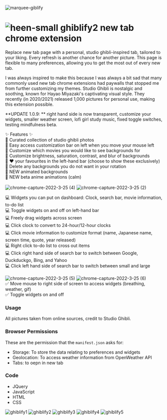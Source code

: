 ![marquee-giblify](https://user-images.githubusercontent.com/40601891/165597366-b27eea5b-948d-4dbc-a2e3-c51e4909afc5.png)

# ![heen-small](https://user-images.githubusercontent.com/40601891/165597566-3c6fa7fa-0553-4ec2-80cc-bee568ce7a6b.gif) ghiblify2 new tab chrome extension

Replace new tab page with a personal, studio ghibli-inspired tab, tailored to your liking. Every refresh is another chance for another picture. This page is flexible to many preferences, allowing you to get the most out of every new tab.<br>

I was always inspired to make this because I was always a bit sad that many commonly used new tab chrome extensions had paywalls that stopped me from further customizing my themes. Studio Ghibli is nostalgic and soothing, known for Hayao Miyazaki's captivating visual style. They recently (in 2020/2021) released 1,000 pictures for personal use, making this extension possible. <br>

**UPDATE 1.0.9: ** right hand side is now transparent, customize your widgets, smaller weather screen, lofi girl study music, fixed toggle switches, testing mindfulness beta.

✨ Features ✨ <br>
🌄 Curated collection of studio ghibli photos <br>
🌄 Easy access customization bar on left when you move your mouse left<br>
🌄 Customize which movies you would like to see backgrounds for<br>
🌄 Customize brightness, saturation, contrast, and blur of backgrounds<br>
🌄 ❤️ your favourites in the left-hand bar (choose to show these exclusively)<br>
🌄 Delete any backgrounds you do not want in your rotation<br>
🌄 NEW animated backgrounds<br>
🌄 NEW beta anime animations (calm)<br><br>
![chrome-capture-2022-3-25 (4)](https://user-images.githubusercontent.com/40601891/165195018-346683bb-0d72-4db7-9be1-799f61d243c0.gif)
![chrome-capture-2022-3-25 (2)](https://user-images.githubusercontent.com/40601891/165194432-8af2d46d-c073-4f0e-a6fe-844fbbba5848.gif)

💻 Widgets you can put on dashboard: Clock, search bar, movie information, to-do list<br>
💻 Toggle widgets on and off on left-hand bar<br>
💻 Freely drag widgets across screen<br>
💻 Click clock to convert to 24-hour/12-hour clocks<br>
💻 Click movie information to customize format (name, Japanese name, screen time, quote, year released)<br>
💻 Right click to-do list to cross out items<br>
💻 Click right hand side of search bar to switch between Google, Duckduckgo, Bing, and Yahoo<br>
💻 Click left hand side of search bar to switch between small and large<br><br>
![chrome-capture-2022-3-25 (5)](https://user-images.githubusercontent.com/40601891/165195395-45dfe764-35cc-4301-ada3-bda149823ad8.gif)
![chrome-capture-2022-3-25 (6)](https://user-images.githubusercontent.com/40601891/165195666-7715bee3-f570-40f8-91db-a22c23d1300a.gif)<br>
✅ Move mouse to right side of screen to access widgets (breathing, weather, gif)<br>
✅ Toggle widgets on and off<br>

### Usage

All pictures taken from online sources, credit to Studio Ghibli.<br>

### Browser Permissions

These are the permission that the `manifest.json` asks for:

- Storage: To store the data relating to preferences and widgets
- Geolocation: To access weather information from OpenWeather API
- Tabs: to oepn in new tab

### Code

- JQuery
- JavaScript
- HTML
- CSS

![ghiblify1](https://user-images.githubusercontent.com/40601891/165597304-b5b4d429-78ca-419d-9ebb-6af64dbd6571.png)
![ghiblify2](https://user-images.githubusercontent.com/40601891/165597323-e49bd7f6-f6b6-408c-b083-755c2ab77040.png)
![ghiblify3](https://user-images.githubusercontent.com/40601891/165597332-c58f475d-0816-4a0c-89e3-a2e33439c6d2.png)
![ghiblify4](https://user-images.githubusercontent.com/40601891/165597339-1c1c0789-b792-483d-b270-889a4190b14e.png)
![ghiblify5](https://user-images.githubusercontent.com/40601891/165597348-e2d5d768-9785-45a3-8a7b-a1ce118fd14f.png)
